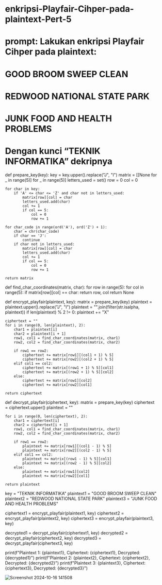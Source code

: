 # enkripsi-Playfair-Cihper-pada-plaintext-Pert-5

# prompt: Lakukan enkripsi Playfair Cihper pada plaintext:
# GOOD BROOM SWEEP CLEAN
# REDWOOD NATIONAL STATE PARK
# JUNK FOOD AND HEALTH PROBLEMS
# Dengan kunci “TEKNIK INFORMATIKA” dekripnya

def prepare_key(key):
    key = key.upper().replace("J", "I")
    matrix = [[None for _ in range(5)] for _ in range(5)]
    letters_used = set()
    row = 0
    col = 0

    for char in key:
        if 'A' <= char <= 'Z' and char not in letters_used:
            matrix[row][col] = char
            letters_used.add(char)
            col += 1
            if col == 5:
                col = 0
                row += 1

    for char_code in range(ord('A'), ord('Z') + 1):
        char = chr(char_code)
        if char == 'J':
            continue
        if char not in letters_used:
            matrix[row][col] = char
            letters_used.add(char)
            col += 1
            if col == 5:
                col = 0
                row += 1

    return matrix

def find_char_coordinates(matrix, char):
    for row in range(5):
        for col in range(5):
            if matrix[row][col] == char:
                return row, col
    return None

def encrypt_playfair(plaintext, key):
    matrix = prepare_key(key)
    plaintext = plaintext.upper().replace("J", "I")
    plaintext = "".join(filter(str.isalpha, plaintext))
    if len(plaintext) % 2 != 0:
        plaintext += "X"

    ciphertext = ""
    for i in range(0, len(plaintext), 2):
        char1 = plaintext[i]
        char2 = plaintext[i + 1]
        row1, col1 = find_char_coordinates(matrix, char1)
        row2, col2 = find_char_coordinates(matrix, char2)

        if row1 == row2:
            ciphertext += matrix[row1][(col1 + 1) % 5]
            ciphertext += matrix[row2][(col2 + 1) % 5]
        elif col1 == col2:
            ciphertext += matrix[(row1 + 1) % 5][col1]
            ciphertext += matrix[(row2 + 1) % 5][col2]
        else:
            ciphertext += matrix[row1][col2]
            ciphertext += matrix[row2][col1]

    return ciphertext

def decrypt_playfair(ciphertext, key):
    matrix = prepare_key(key)
    ciphertext = ciphertext.upper()
    plaintext = ""

    for i in range(0, len(ciphertext), 2):
        char1 = ciphertext[i]
        char2 = ciphertext[i + 1]
        row1, col1 = find_char_coordinates(matrix, char1)
        row2, col2 = find_char_coordinates(matrix, char2)

        if row1 == row2:
            plaintext += matrix[row1][(col1 - 1) % 5]
            plaintext += matrix[row2][(col2 - 1) % 5]
        elif col1 == col2:
            plaintext += matrix[(row1 - 1) % 5][col1]
            plaintext += matrix[(row2 - 1) % 5][col2]
        else:
            plaintext += matrix[row1][col2]
            plaintext += matrix[row2][col1]

    return plaintext


key = "TEKNIK INFORMATIKA"
plaintext1 = "GOOD BROOM SWEEP CLEAN"
plaintext2 = "REDWOOD NATIONAL STATE PARK"
plaintext3 = "JUNK FOOD AND HEALTH PROBLEMS"


ciphertext1 = encrypt_playfair(plaintext1, key)
ciphertext2 = encrypt_playfair(plaintext2, key)
ciphertext3 = encrypt_playfair(plaintext3, key)

decrypted1 = decrypt_playfair(ciphertext1, key)
decrypted2 = decrypt_playfair(ciphertext2, key)
decrypted3 = decrypt_playfair(ciphertext3, key)


print(f"Plaintext 1: {plaintext1}, Ciphertext: {ciphertext1}, Decrypted: {decrypted1}")
print(f"Plaintext 2: {plaintext2}, Ciphertext: {ciphertext2}, Decrypted: {decrypted2}")
print(f"Plaintext 3: {plaintext3}, Ciphertext: {ciphertext3}, Decrypted: {decrypted3}")


![Screenshot 2024-10-16 141508](https://github.com/user-attachments/assets/dbfe5cbf-89b8-43e9-a60d-51253fbf5622)
